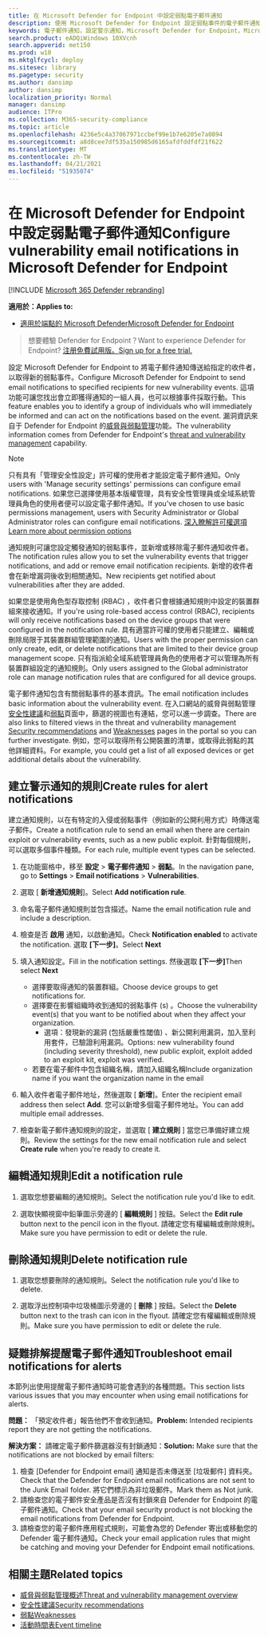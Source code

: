 ```yaml
---
title: 在 Microsoft Defender for Endpoint 中設定弱點電子郵件通知
description: 使用 Microsoft Defender for Endpoint 設定弱點事件的電子郵件通知設定。
keywords: 電子郵件通知，設定警示通知，Microsoft Defender for Endpoint，Microsoft defender for endpoint 通知，Microsoft Defender for Endpoint alert，windows 10 企業版，windows 10 教育版
search.product: eADQiWindows 10XVcnh
search.appverid: met150
ms.prod: w10
ms.mktglfcycl: deploy
ms.sitesec: library
ms.pagetype: security
ms.author: dansimp
author: dansimp
localization_priority: Normal
manager: dansimp
audience: ITPro
ms.collection: M365-security-compliance
ms.topic: article
ms.openlocfilehash: 4236e5c4a37067971ccbef99e1b7e6205e7a0894
ms.sourcegitcommit: a8d8cee7df535a150985d6165afdfddfdf21f622
ms.translationtype: MT
ms.contentlocale: zh-TW
ms.lasthandoff: 04/21/2021
ms.locfileid: "51935074"
---
```

# <a name="configure-vulnerability-email-notifications-in-microsoft-defender-for-endpoint"></a><span data-ttu-id="aafae-104">在 Microsoft Defender for Endpoint 中設定弱點電子郵件通知</span><span class="sxs-lookup"><span data-stu-id="aafae-104">Configure vulnerability email notifications in Microsoft Defender for Endpoint</span></span>

[!INCLUDE [Microsoft 365 Defender rebranding](../../includes/microsoft-defender.md)]

<span data-ttu-id="aafae-105">**適用於：**</span><span class="sxs-lookup"><span data-stu-id="aafae-105">**Applies to:**</span></span>
- [<span data-ttu-id="aafae-106">適用於端點的 Microsoft Defender</span><span class="sxs-lookup"><span data-stu-id="aafae-106">Microsoft Defender for Endpoint</span></span>](https://go.microsoft.com/fwlink/?linkid=2154037)

><span data-ttu-id="aafae-107">想要體驗 Defender for Endpoint？</span><span class="sxs-lookup"><span data-stu-id="aafae-107">Want to experience Defender for Endpoint?</span></span> [<span data-ttu-id="aafae-108">注册免費試用版。</span><span class="sxs-lookup"><span data-stu-id="aafae-108">Sign up for a free trial.</span></span>](https://www.microsoft.com/microsoft-365/windows/microsoft-defender-atp?ocid=docs-wdatp-emailconfig-abovefoldlink)

<span data-ttu-id="aafae-109">設定 Microsoft Defender for Endpoint to 將電子郵件通知傳送給指定的收件者，以取得新的弱點事件。</span><span class="sxs-lookup"><span data-stu-id="aafae-109">Configure Microsoft Defender for Endpoint to send email notifications to specified recipients for new vulnerability events.</span></span> <span data-ttu-id="aafae-110">這項功能可讓您找出會立即獲得通知的一組人員，也可以根據事件採取行動。</span><span class="sxs-lookup"><span data-stu-id="aafae-110">This feature enables you to identify a group of individuals who will immediately be informed and can act on the notifications based on the event.</span></span> <span data-ttu-id="aafae-111">漏洞資訊來自于 Defender for Endpoint 的[威脅與弱點管理](next-gen-threat-and-vuln-mgt.md)功能。</span><span class="sxs-lookup"><span data-stu-id="aafae-111">The vulnerability information comes from Defender for Endpoint's [threat and vulnerability management](next-gen-threat-and-vuln-mgt.md) capability.</span></span>

> [!NOTE]
> <span data-ttu-id="aafae-112">只有具有「管理安全性設定」許可權的使用者才能設定電子郵件通知。</span><span class="sxs-lookup"><span data-stu-id="aafae-112">Only users with 'Manage security settings' permissions can configure email notifications.</span></span> <span data-ttu-id="aafae-113">如果您已選擇使用基本版權管理，具有安全性管理員或全域系統管理員角色的使用者便可以設定電子郵件通知。</span><span class="sxs-lookup"><span data-stu-id="aafae-113">If you've chosen to use basic permissions management, users with Security Administrator or Global Administrator roles can configure email notifications.</span></span> [<span data-ttu-id="aafae-114">深入瞭解許可權選項</span><span class="sxs-lookup"><span data-stu-id="aafae-114">Learn more about permission options</span></span>](user-roles.md)

<span data-ttu-id="aafae-115">通知規則可讓您設定觸發通知的弱點事件，並新增或移除電子郵件通知收件者。</span><span class="sxs-lookup"><span data-stu-id="aafae-115">The notification rules allow you to set the vulnerability events that trigger notifications, and add or remove email notification recipients.</span></span> <span data-ttu-id="aafae-116">新增的收件者會在新增漏洞後收到相關通知。</span><span class="sxs-lookup"><span data-stu-id="aafae-116">New recipients get notified about vulnerabilities after they are added.</span></span>

<span data-ttu-id="aafae-117">如果您是使用角色型存取控制 (RBAC) ，收件者只會根據通知規則中設定的裝置群組來接收通知。</span><span class="sxs-lookup"><span data-stu-id="aafae-117">If you're using role-based access control (RBAC), recipients will only receive notifications based on the device groups that were configured in the notification rule.</span></span>
<span data-ttu-id="aafae-118">具有適當許可權的使用者只能建立、編輯或刪除局限于其裝置群組管理範圍的通知。</span><span class="sxs-lookup"><span data-stu-id="aafae-118">Users with the proper permission can only create, edit, or delete notifications that are limited to their device group management scope.</span></span> <span data-ttu-id="aafae-119">只有指派給全域系統管理員角色的使用者才可以管理為所有裝置群組設定的通知規則。</span><span class="sxs-lookup"><span data-stu-id="aafae-119">Only users assigned to the Global administrator role can manage notification rules that are configured for all device groups.</span></span>

<span data-ttu-id="aafae-120">電子郵件通知包含有關弱點事件的基本資訊。</span><span class="sxs-lookup"><span data-stu-id="aafae-120">The email notification includes basic information about the vulnerability event.</span></span> <span data-ttu-id="aafae-121">在入口網站的威脅與弱點管理[安全性建議](tvm-security-recommendation.md)和[弱點](tvm-weaknesses.md)頁面中，篩選的視圖也有連結，您可以進一步調查。</span><span class="sxs-lookup"><span data-stu-id="aafae-121">There are also links to filtered views in the threat and vulnerability management [Security recommendations](tvm-security-recommendation.md) and [Weaknesses](tvm-weaknesses.md) pages in the portal so you can further investigate.</span></span> <span data-ttu-id="aafae-122">例如，您可以取得所有公開裝置的清單，或取得此弱點的其他詳細資料。</span><span class="sxs-lookup"><span data-stu-id="aafae-122">For example, you could get a list of all exposed devices or get additional details about the vulnerability.</span></span>

## <a name="create-rules-for-alert-notifications"></a><span data-ttu-id="aafae-123">建立警示通知的規則</span><span class="sxs-lookup"><span data-stu-id="aafae-123">Create rules for alert notifications</span></span>

<span data-ttu-id="aafae-124">建立通知規則，以在有特定的入侵或弱點事件（例如新的公開利用方式）時傳送電子郵件。</span><span class="sxs-lookup"><span data-stu-id="aafae-124">Create a notification rule to send an email when there are certain exploit or vulnerability events, such as a new public exploit.</span></span> <span data-ttu-id="aafae-125">針對每個規則，可以選取多個事件種類。</span><span class="sxs-lookup"><span data-stu-id="aafae-125">For each rule, multiple event types can be selected.</span></span>

1. <span data-ttu-id="aafae-126">在功能窗格中，移至 **設定**  >  **電子郵件通知**  >  **弱點**。</span><span class="sxs-lookup"><span data-stu-id="aafae-126">In the navigation pane, go to **Settings** > **Email notifications** > **Vulnerabilities**.</span></span>

2. <span data-ttu-id="aafae-127">選取 [ **新增通知規則**]。</span><span class="sxs-lookup"><span data-stu-id="aafae-127">Select **Add notification rule**.</span></span>

3. <span data-ttu-id="aafae-128">命名電子郵件通知規則並包含描述。</span><span class="sxs-lookup"><span data-stu-id="aafae-128">Name the email notification rule and include a description.</span></span>

4. <span data-ttu-id="aafae-129">檢查是否 **啟用** 通知，以啟動通知。</span><span class="sxs-lookup"><span data-stu-id="aafae-129">Check **Notification enabled** to activate the notification.</span></span> <span data-ttu-id="aafae-130">選取 **[下一步]**。</span><span class="sxs-lookup"><span data-stu-id="aafae-130">Select **Next**</span></span>

5. <span data-ttu-id="aafae-131">填入通知設定。</span><span class="sxs-lookup"><span data-stu-id="aafae-131">Fill in the notification settings.</span></span> <span data-ttu-id="aafae-132">然後選取 **[下一步]**</span><span class="sxs-lookup"><span data-stu-id="aafae-132">Then select **Next**</span></span>

    - <span data-ttu-id="aafae-133">選擇要取得通知的裝置群組。</span><span class="sxs-lookup"><span data-stu-id="aafae-133">Choose device groups to get notifications for.</span></span>
    - <span data-ttu-id="aafae-134">選擇要在影響組織時收到通知的弱點事件 (s) 。</span><span class="sxs-lookup"><span data-stu-id="aafae-134">Choose the vulnerability event(s) that you want to be notified about when they affect your organization.</span></span>
        - <span data-ttu-id="aafae-135">選項：發現新的漏洞 (包括嚴重性閾值) 、新公開利用漏洞，加入至利用套件，已驗證利用漏洞。</span><span class="sxs-lookup"><span data-stu-id="aafae-135">Options: new vulnerability found (including severity threshold), new public exploit, exploit added to an exploit kit, exploit was verified.</span></span>
    - <span data-ttu-id="aafae-136">若要在電子郵件中包含組織名稱，請加入組織名稱</span><span class="sxs-lookup"><span data-stu-id="aafae-136">Include organization name if you want the organization name in the email</span></span>

6. <span data-ttu-id="aafae-137">輸入收件者電子郵件地址，然後選取 [ **新增**]。</span><span class="sxs-lookup"><span data-stu-id="aafae-137">Enter the recipient email address then select **Add**.</span></span> <span data-ttu-id="aafae-138">您可以新增多個電子郵件地址。</span><span class="sxs-lookup"><span data-stu-id="aafae-138">You can add multiple email addresses.</span></span>

7. <span data-ttu-id="aafae-139">檢查新電子郵件通知規則的設定，並選取 [ **建立規則** ] 當您已準備好建立規則。</span><span class="sxs-lookup"><span data-stu-id="aafae-139">Review the settings for the new email notification rule and select **Create rule** when you're ready to create it.</span></span>

## <a name="edit-a-notification-rule"></a><span data-ttu-id="aafae-140">編輯通知規則</span><span class="sxs-lookup"><span data-stu-id="aafae-140">Edit a notification rule</span></span>

1. <span data-ttu-id="aafae-141">選取您想要編輯的通知規則。</span><span class="sxs-lookup"><span data-stu-id="aafae-141">Select the notification rule you'd like to edit.</span></span>

2. <span data-ttu-id="aafae-142">選取快顯視窗中鉛筆圖示旁邊的 [ **編輯規則** ] 按鈕。</span><span class="sxs-lookup"><span data-stu-id="aafae-142">Select the **Edit rule** button next to the pencil icon in the flyout.</span></span> <span data-ttu-id="aafae-143">請確定您有權編輯或刪除規則。</span><span class="sxs-lookup"><span data-stu-id="aafae-143">Make sure you have permission to edit or delete the rule.</span></span>

## <a name="delete-notification-rule"></a><span data-ttu-id="aafae-144">刪除通知規則</span><span class="sxs-lookup"><span data-stu-id="aafae-144">Delete notification rule</span></span>

1. <span data-ttu-id="aafae-145">選取您想要刪除的通知規則。</span><span class="sxs-lookup"><span data-stu-id="aafae-145">Select the notification rule you'd like to delete.</span></span>

2. <span data-ttu-id="aafae-146">選取浮出控制項中垃圾桶圖示旁邊的 [ **刪除** ] 按鈕。</span><span class="sxs-lookup"><span data-stu-id="aafae-146">Select the **Delete** button next to the trash can icon in the flyout.</span></span> <span data-ttu-id="aafae-147">請確定您有權編輯或刪除規則。</span><span class="sxs-lookup"><span data-stu-id="aafae-147">Make sure you have permission to edit or delete the rule.</span></span>

## <a name="troubleshoot-email-notifications-for-alerts"></a><span data-ttu-id="aafae-148">疑難排解提醒電子郵件通知</span><span class="sxs-lookup"><span data-stu-id="aafae-148">Troubleshoot email notifications for alerts</span></span>

<span data-ttu-id="aafae-149">本節列出使用提醒電子郵件通知時可能會遇到的各種問題。</span><span class="sxs-lookup"><span data-stu-id="aafae-149">This section lists various issues that you may encounter when using email notifications for alerts.</span></span>

<span data-ttu-id="aafae-150">**問題：** 「預定收件者」報告他們不會收到通知。</span><span class="sxs-lookup"><span data-stu-id="aafae-150">**Problem:** Intended recipients report they are not getting the notifications.</span></span>

<span data-ttu-id="aafae-151">**解決方案：** 請確定電子郵件篩選器沒有封鎖通知：</span><span class="sxs-lookup"><span data-stu-id="aafae-151">**Solution:** Make sure that the notifications are not blocked by email filters:</span></span>

1. <span data-ttu-id="aafae-152">檢查 [Defender for Endpoint email] 通知是否未傳送至 [垃圾郵件] 資料夾。</span><span class="sxs-lookup"><span data-stu-id="aafae-152">Check that the Defender for Endpoint email notifications are not sent to the Junk Email folder.</span></span> <span data-ttu-id="aafae-153">將它們標示為非垃圾郵件。</span><span class="sxs-lookup"><span data-stu-id="aafae-153">Mark them as Not junk.</span></span>
2. <span data-ttu-id="aafae-154">請檢查您的電子郵件安全產品是否沒有封鎖來自 Defender for Endpoint 的電子郵件通知。</span><span class="sxs-lookup"><span data-stu-id="aafae-154">Check that your email security product is not blocking the email notifications from Defender for Endpoint.</span></span>
3. <span data-ttu-id="aafae-155">請檢查您的電子郵件應用程式規則，可能會為您的 Defender 寄出或移動您的 Defender 電子郵件通知。</span><span class="sxs-lookup"><span data-stu-id="aafae-155">Check your email application rules that might be catching and moving your Defender for Endpoint email notifications.</span></span>

## <a name="related-topics"></a><span data-ttu-id="aafae-156">相關主題</span><span class="sxs-lookup"><span data-stu-id="aafae-156">Related topics</span></span>

- [<span data-ttu-id="aafae-157">威脅與弱點管理概述</span><span class="sxs-lookup"><span data-stu-id="aafae-157">Threat and vulnerability management overview</span></span>](next-gen-threat-and-vuln-mgt.md)
- [<span data-ttu-id="aafae-158">安全性建議</span><span class="sxs-lookup"><span data-stu-id="aafae-158">Security recommendations</span></span>](tvm-security-recommendation.md)
- [<span data-ttu-id="aafae-159">弱點</span><span class="sxs-lookup"><span data-stu-id="aafae-159">Weaknesses</span></span>](tvm-weaknesses.md)
- [<span data-ttu-id="aafae-160">活動時間表</span><span class="sxs-lookup"><span data-stu-id="aafae-160">Event timeline</span></span>](threat-and-vuln-mgt-event-timeline.md)
